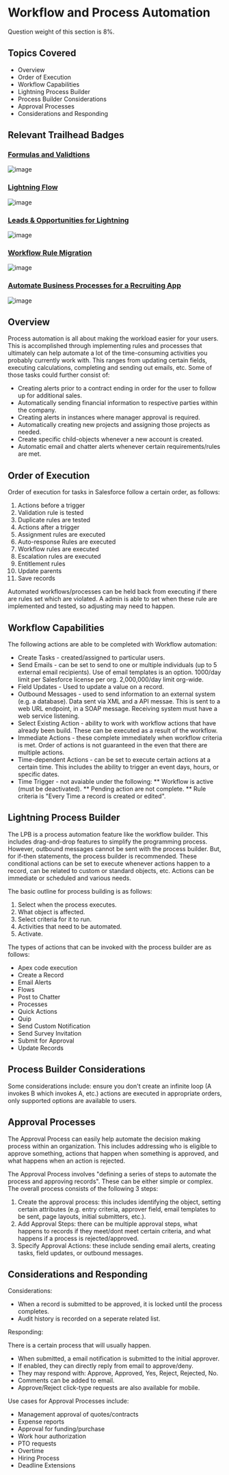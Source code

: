 # Workflow and Process Automation

Question weight of this section is 8%.

## Topics Covered

* Overview
* Order of Execution
* Workflow Capabilities
* Lightning Process Builder
* Process Builder Considerations
* Approval Processes
* Considerations and Responding

## Relevant Trailhead Badges

### [Formulas and Validtions](https://trailhead.salesforce.com/en/content/learn/modules/point_click_business_logic)
![image](images/10/badge1.png)
### [Lightning Flow](https://trailhead.salesforce.com/en/content/learn/modules/business_process_automation?trail_id=automate_business_processes)
![image](images/10/badge2.png)
### [Leads & Opportunities for Lightning](https://trailhead.salesforce.com/en/content/learn/modules/leads_opportunities_lightning_experience)
![image](images/10/badge3.png)
### [Workflow Rule Migration](https://trailhead.salesforce.com/en/content/learn/modules/workflow_migration)
![image](images/10/badge4.png)
### [Automate Business Processes for a Recruiting App](https://trailhead.salesforce.com/en/content/learn/projects/automate-business-processes-recruiting-app)
![image](images/10/badge5.png)


## Overview

Process automation is all about making the workload easier for your users. This is accomplished through implementing rules and processes that ultimately can help automate a lot of the time-consuming activities you probably currently work with. This ranges from updating certain fields, executing calculations, completing and sending out emails, etc. Some of those tasks could further consist of:

* Creating alerts prior to a contract ending in order for the user to follow up for additional sales.
* Automatically sending financial information to respective parties within the company.
* Creating alerts in instances where manager approval is required.
* Automatically creating new projects and assigning those projects as needed.
* Create specific child-objects whenever a new account is created.
* Automatic email and chatter alerts whenever certain requirements/rules are met.

## Order of Execution

Order of execution for tasks in Salesforce follow a certain order, as follows:
  1. Actions before a trigger
  2. Validation rule is tested
  3. Duplicate rules are tested
  4. Actions after a trigger
  5. Assignment rules are executed
  6. Auto-response Rules are executed
  7. Workflow rules are executed
  8. Escalation rules are executed
  9. Entitlement rules
  10. Update parents
  11. Save records
  
Automated workflows/processes can be held back from executing if there are rules set which are violated. A admin is able to set when these rule are implemented and tested, so adjusting may need to happen. 

## Workflow Capabilities

The following actions are able to be completed with Workflow automation:
* Create Tasks - created/assigned to particular users.
* Send Emails - can be set to send to one or multiple individuals (up to 5 external email recipients). Use of email templates is an option. 1000/day limit per Salesforce license per org. 2,000,000/day limit org-wide.
* Field Updates - Used to update a value on a record. 
* Outbound Messages - used to send information to an external system (e.g. a database). Data sent via XML and a API messae. This is sent to a web URL endpoint, in a SOAP message. Receiving system must have a web service listening.
* Select Existing Action - ability to work with workflow actions that have already been build. These can be executed as a result of the workflow.
* Immediate Actions - these complete immediately when workflow criteria is met. Order of actions is not guaranteed in the even that there are multiple actions.
* Time-dependent Actions - can be set to execute certain actions at a certain time. This includes the ability to trigger an event days, hours, or specific dates.
* Time Trigger - not avaiable under the following:
  ** Workflow is active (must be deactivated).
  ** Pending action are not complete.
  ** Rule criteria is "Every Time a record is created or edited". 
  
## Lightning Process Builder

The LPB is a process automation feature like the workflow builder. This includes drag-and-drop features to simplify the programming process. However, outbound messages cannot be sent with the process builder. But, for if-then statements, the process builder is recommended. These conditional actions can be set to execute whenever actions happen to a record, can be related to custom or standard objects, etc. Actions can be immediate or scheduled and various needs. 

The basic outline for process building is as follows:
1. Select when the process executes.
2. What object is affected.
3. Select criteria for it to run.
4. Activities that need to be automated.
5. Activate.

The types of actions that can be invoked with the process builder are as follows:
* Apex code execution
* Create a Record
* Email Alerts
* Flows
* Post to Chatter
* Processes
* Quick Actions
* Quip
* Send Custom Notification
* Send Survey Invitation
* Submit for Approval
* Update Records

## Process Builder Considerations

Some considerations include: ensure you don't create an infinite loop (A invokes B which invokes A, etc.) actions are executed in appropriate orders, only supported options are available to users.

## Approval Processes

The Approval Process can easily help automate the decision making process within an organization. This includes addressing who is eligible to approve something, actions that happen when something is approved, and what happens when an action is rejected. 

The Approval Process involves "defining a series of steps to automate the process and approving records". These can be either simple or complex. The overall process consists of the following 3 steps:

1. Create the approval process: this includes identifying the object, setting certain attributes (e.g. entry criteria, approver field, email templates to be sent, page layouts, initial submitters, etc.).
2. Add Approval Steps: there can be multiple approval steps, what happens to records if they meet/dont meet certain criteria, and what happens if a process is rejected/approved.
3. Specify Approval Actions: these include sending email alerts, creating tasks, field updates, or outbound messages.

## Considerations and Responding

Considerations: 

* When a record is submitted to be approved, it is locked until the process completes.
* Audit history is recorded on a seperate related list.

Responding: 

There is a certain process that will usually happen.
* When submitted, a email notification is submitted to the initial approver. 
* If enabled, they can directly reply from email to approve/deny.
* They may respond with: Approve, Approved, Yes, Reject, Rejected, No.
* Comments can be added to email.
* Approve/Reject click-type requests are also available for mobile. 

Use cases for Approval Processes include:
* Management approval of quotes/contracts
* Expense reports
* Approval for funding/purchase
* Work hour authorization
* PTO requests
* Overtime
* Hiring Process
* Deadline Extensions

